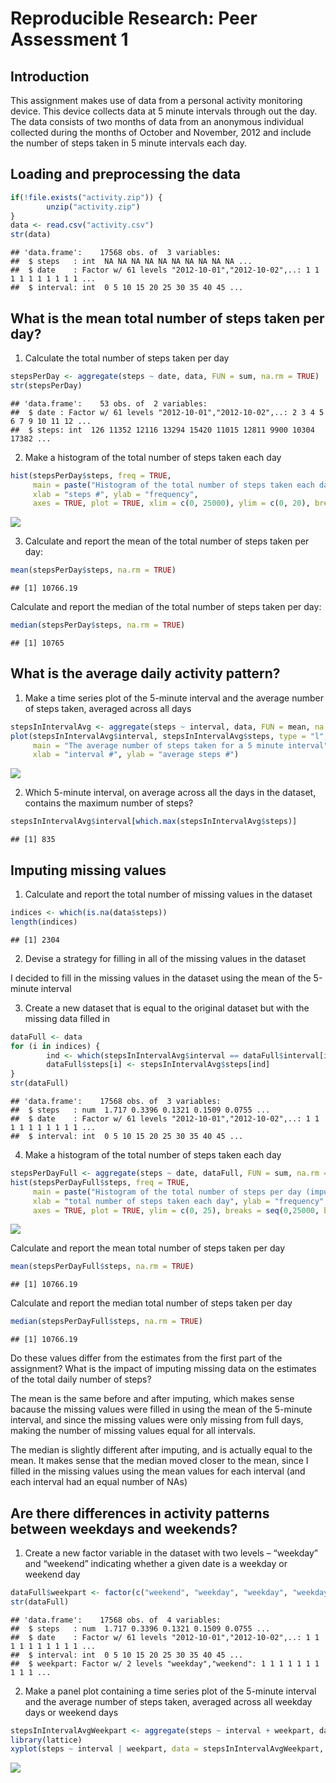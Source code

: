 # Reproducible Research: Peer Assessment 1

## Introduction

This assignment makes use of data from a personal activity monitoring device. This device collects data at 5 minute intervals through out the day. The data consists of two months of data from an anonymous individual collected during the months of October and November, 2012 and include the number of steps taken in 5 minute intervals each day.

## Loading and preprocessing the data


```r
if(!file.exists("activity.zip")) {
        unzip("activity.zip")
}
data <- read.csv("activity.csv")
str(data)
```

```
## 'data.frame':	17568 obs. of  3 variables:
##  $ steps   : int  NA NA NA NA NA NA NA NA NA NA ...
##  $ date    : Factor w/ 61 levels "2012-10-01","2012-10-02",..: 1 1 1 1 1 1 1 1 1 1 ...
##  $ interval: int  0 5 10 15 20 25 30 35 40 45 ...
```

## What is the mean total number of steps taken per day?

1. Calculate the total number of steps taken per day

```r
stepsPerDay <- aggregate(steps ~ date, data, FUN = sum, na.rm = TRUE)
str(stepsPerDay)
```

```
## 'data.frame':	53 obs. of  2 variables:
##  $ date : Factor w/ 61 levels "2012-10-01","2012-10-02",..: 2 3 4 5 6 7 9 10 11 12 ...
##  $ steps: int  126 11352 12116 13294 15420 11015 12811 9900 10304 17382 ...
```

2. Make a histogram of the total number of steps taken each day

```r
hist(stepsPerDay$steps, freq = TRUE,
     main = paste("Histogram of the total number of steps taken each day"),
     xlab = "steps #", ylab = "frequency",
     axes = TRUE, plot = TRUE, xlim = c(0, 25000), ylim = c(0, 20), breaks = 8)
```

![](PA1_files/figure-html/unnamed-chunk-3-1.png)<!-- -->

3. Calculate and report the mean of the total number of steps taken per day:

```r
mean(stepsPerDay$steps, na.rm = TRUE)
```

```
## [1] 10766.19
```
Calculate and report the median of the total number of steps taken per day:

```r
median(stepsPerDay$steps, na.rm = TRUE)
```

```
## [1] 10765
```

## What is the average daily activity pattern?

1. Make a time series plot of the 5-minute interval and the average number of steps taken, averaged across all days

```r
stepsInIntervalAvg <- aggregate(steps ~ interval, data, FUN = mean, na.rm = TRUE)
plot(stepsInIntervalAvg$interval, stepsInIntervalAvg$steps, type = "l", 
     main = "The average number of steps taken for a 5 minute interval",
     xlab = "interval #", ylab = "average steps #")
```

![](PA1_files/figure-html/unnamed-chunk-6-1.png)<!-- -->

2. Which 5-minute interval, on average across all the days in the dataset, contains the maximum number of steps?

```r
stepsInIntervalAvg$interval[which.max(stepsInIntervalAvg$steps)]
```

```
## [1] 835
```

## Imputing missing values

1. Calculate and report the total number of missing values in the dataset

```r
indices <- which(is.na(data$steps))
length(indices) 
```

```
## [1] 2304
```

2. Devise a strategy for filling in all of the missing values in the dataset

I decided to fill in the missing values in the dataset using the mean of the 5-minute interval

3. Create a new dataset that is equal to the original dataset but with the missing data filled in

```r
dataFull <- data
for (i in indices) {
        ind <- which(stepsInIntervalAvg$interval == dataFull$interval[i])
        dataFull$steps[i] <- stepsInIntervalAvg$steps[ind]
}
str(dataFull)
```

```
## 'data.frame':	17568 obs. of  3 variables:
##  $ steps   : num  1.717 0.3396 0.1321 0.1509 0.0755 ...
##  $ date    : Factor w/ 61 levels "2012-10-01","2012-10-02",..: 1 1 1 1 1 1 1 1 1 1 ...
##  $ interval: int  0 5 10 15 20 25 30 35 40 45 ...
```

4. Make a histogram of the total number of steps taken each day

```r
stepsPerDayFull <- aggregate(steps ~ date, dataFull, FUN = sum, na.rm = TRUE)
hist(stepsPerDayFull$steps, freq = TRUE,
     main = paste("Histogram of the total number of steps per day (imputed)"),
     xlab = "total number of steps taken each day", ylab = "frequency",
     axes = TRUE, plot = TRUE, ylim = c(0, 25), breaks = seq(0,25000, by=2500))
```

![](PA1_files/figure-html/unnamed-chunk-10-1.png)<!-- -->

Calculate and report the mean total number of steps taken per day

```r
mean(stepsPerDayFull$steps, na.rm = TRUE)
```

```
## [1] 10766.19
```

Calculate and report the median total number of steps taken per day

```r
median(stepsPerDayFull$steps, na.rm = TRUE)
```

```
## [1] 10766.19
```

Do these values differ from the estimates from the first part of the assignment? What is the impact of imputing missing data on the estimates of the total daily number of steps?

The mean is the same before and after imputing, which makes sense bacause the missing values were filled in using the mean of the 5-minute interval, and since the missing values were only missing from full days, making the number of missing values equal for all intervals.

The median is slightly different after imputing, and is actually equal to the mean. It makes sense that the median moved closer to the mean, since I filled in the missing values using the mean values for each interval (and each interval had an equal number of NAs)

## Are there differences in activity patterns between weekdays and weekends?

1. Create a new factor variable in the dataset with two levels – “weekday” and “weekend” indicating whether a given date is a weekday or weekend day

```r
dataFull$weekpart <- factor(c("weekend", "weekday", "weekday", "weekday", "weekday", "weekday", "weekend")[as.POSIXlt(dataFull$date)$wday + 1])
str(dataFull)
```

```
## 'data.frame':	17568 obs. of  4 variables:
##  $ steps   : num  1.717 0.3396 0.1321 0.1509 0.0755 ...
##  $ date    : Factor w/ 61 levels "2012-10-01","2012-10-02",..: 1 1 1 1 1 1 1 1 1 1 ...
##  $ interval: int  0 5 10 15 20 25 30 35 40 45 ...
##  $ weekpart: Factor w/ 2 levels "weekday","weekend": 1 1 1 1 1 1 1 1 1 1 ...
```

2. Make a panel plot containing a time series plot of the 5-minute interval and the average number of steps taken, averaged across all weekday days or weekend days

```r
stepsInIntervalAvgWeekpart <- aggregate(steps ~ interval + weekpart, dataFull, FUN = mean, na.rm = TRUE)
library(lattice)
xyplot(steps ~ interval | weekpart, data = stepsInIntervalAvgWeekpart, layout = c(1, 2), type = "l")
```

![](PA1_files/figure-html/unnamed-chunk-14-1.png)<!-- -->
